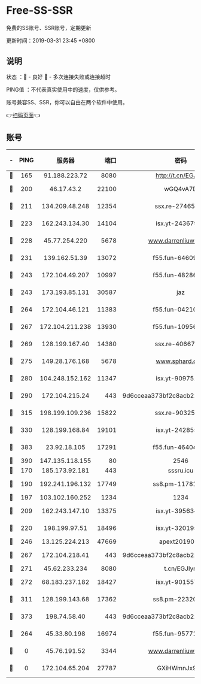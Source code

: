 # Free-SS-SSR

免费的SS账号、SSR账号，定期更新

更新时间：2019-03-31 23:45 +0800

## 说明

状态     ：🙂 - 良好 🙁 - 多次连接失败或连接超时

PING值   ：不代表真实使用中的速度，仅供参考。

账号兼容SS、SSR，你可以自由在两个软件中使用。

👉[扫码页面](https://liesauer.github.io/Free-SS-SSR/)👈

## 账号

|-|PING|服务器|端口|密码|加密方式|区域|
|:----:|:----:|:-----:|-----:|:----:|:----:|:----:|
|🙂|165|91.188.223.72|8080|http://t.cn/EGJIyrl|rc4-md5|RU|
|🙂|200|46.17.43.2|22100|wGQ4vA7D|aes-256-gcm|RU|
|🙂|211|134.209.48.248|12354|ssx.re-27465668|aes-256-cfb|US|
|🙂|223|162.243.134.30|14104|isx.yt-24367948|aes-256-cfb|US|
|🙂|228|45.77.254.220|5678|www.darrenliuwei.com|aes-256-cfb|SG|
|🙂|231|139.162.51.39|13072|f55.fun-64609790|aes-256-cfb|SG|
|🙂|243|172.104.49.207|10997|f55.fun-48286538|aes-256-cfb|SG|
|🙂|243|173.193.85.131|30587|jaz|aes-256-cfb|US|
|🙂|264|172.104.46.121|11383|f55.fun-04210255|aes-256-cfb|SG|
|🙂|267|172.104.211.238|13930|f55.fun-10956587|aes-256-cfb|US|
|🙂|269|128.199.167.40|14380|ssx.re-40667368|aes-256-cfb|SG|
|🙂|275|149.28.176.168|5678|www.sphard.com|aes-256-cfb|AU|
|🙂|280|104.248.152.162|11347|isx.yt-90975139|aes-256-cfb|SG|
|🙂|290|172.104.215.24|443|9d6cceaa373bf2c8acb22e60b6a58be6|aes-256-cfb|US|
|🙂|315|198.199.109.236|15822|ssx.re-90325864|aes-256-cfb|US|
|🙂|330|128.199.168.84|19101|isx.yt-24285595|aes-256-cfb|SG|
|🙂|383|23.92.18.105|17291|f55.fun-46404698|aes-256-cfb|US|
|🙂|390|147.135.118.155|80|2546|chacha20|US|
|🙂|170|185.173.92.181|443|sssru.icu|rc4-md5|RU|
|🙂|190|192.241.196.132|17749|ss8.pm-11781750|aes-256-cfb|US|
|🙂|197|103.102.160.252|1234|1234|rc4-md5|JP|
|🙂|209|162.243.147.10|13375|isx.yt-39563486|aes-256-cfb|US|
|🙂|220|198.199.97.51|18496|isx.yt-32019519|aes-256-cfb|US|
|🙂|246|13.125.224.213|47669|apext2019001|chacha20|KR|
|🙂|267|172.104.218.41|443|9d6cceaa373bf2c8acb22e60b6a58be6|aes-256-cfb|US|
|🙂|271|45.62.233.234|8080|t.cn/EGJIyrl|rc4-md5|CA|
|🙂|272|68.183.237.182|18427|isx.yt-90155746|aes-256-cfb|SG|
|🙂|311|128.199.143.68|17362|ss8.pm-22320506|aes-256-cfb|SG|
|🙂|373|198.74.58.40|443|9d6cceaa373bf2c8acb22e60b6a58be6|aes-256-cfb|US|
|🙁|264|45.33.80.198|16974|f55.fun-95771159|aes-256-cfb|US|
|🙁|0|45.76.191.52|3344|www.darrenliuwei.com|aes-256-cfb|JP|
|🙁|0|172.104.65.204|27787|GXiHWmnJx94S|aes-256-cfb|JP|
